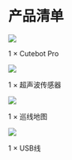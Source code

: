 ﻿---
sidebar_position: 4
sidebar_label: 产品清单
---

# 产品清单

![](https://wiki-media-ef.oss-cn-hongkong.aliyuncs.com/docs/microbit/microbit-smart-car/microbit-smart-cutebot-pro/images/cutebot-pro-list-01.png)

1 × Cutebot Pro

![](https://wiki-media-ef.oss-cn-hongkong.aliyuncs.com/docs/microbit/microbit-smart-car/microbit-smart-cutebot-pro/images/cutebot-pro-list-02.png)

1 × 超声波传感器

![](https://wiki-media-ef.oss-cn-hongkong.aliyuncs.com/docs/microbit/microbit-smart-car/microbit-smart-cutebot-pro/images/cutebot-pro-list-03.png)

1 × 巡线地图

![](https://wiki-media-ef.oss-cn-hongkong.aliyuncs.com/docs/microbit/microbit-smart-car/microbit-smart-cutebot-pro/images/cutebot-pro-list-04.png)

1 × USB线
